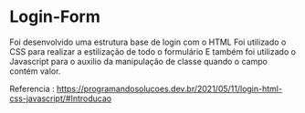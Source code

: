 # Login-Form
Foi desenvolvido uma estrutura base de login com o HTML Foi utilizado o CSS para realizar a estilização de todo o formulário E também foi utilizado o Javascript para o auxilio da manipulação de classe quando o campo contém valor.

Referencia :
https://programandosolucoes.dev.br/2021/05/11/login-html-css-javascript/#Introducao
